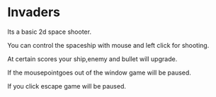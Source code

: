 # Invaders
Its a basic 2d space shooter. 

You can control the spaceship with mouse and left click for shooting.

At certain scores your ship,enemy and bullet will upgrade.

If the mousepointgoes out of the window game will be paused.

If you click escape game will be paused.
 


